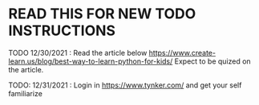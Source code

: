 # READ THIS FOR NEW TODO INSTRUCTIONS 
 
TODO 12/30/2021 :  Read the article below https://www.create-learn.us/blog/best-way-to-learn-python-for-kids/
Expect to be quized on the article.

TODO: 12/31/2021 : Login in https://www.tynker.com/ and get your self familiarize

